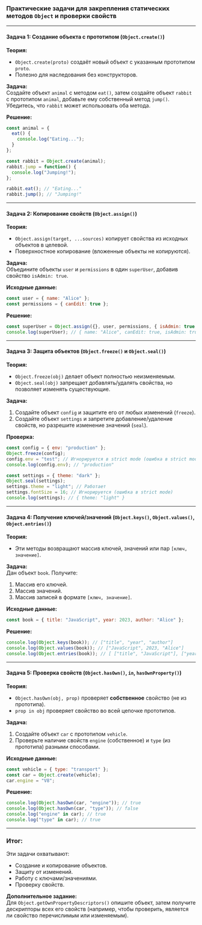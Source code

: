 ### **Практические задачи для закрепления статических методов `Object` и проверки свойств**

---

#### **Задача 1: Создание объекта с прототипом (`Object.create()`)**
**Теория:**  
- `Object.create(proto)` создаёт новый объект с указанным прототипом `proto`.  
- Полезно для наследования без конструкторов.  

**Задача:**  
Создайте объект `animal` с методом `eat()`, затем создайте объект `rabbit` с прототипом `animal`, добавьте ему собственный метод `jump()`. Убедитесь, что `rabbit` может использовать оба метода.  

**Решение:**  
```javascript
const animal = {
  eat() {
    console.log("Eating...");
  }
};

const rabbit = Object.create(animal);
rabbit.jump = function() {
  console.log("Jumping!");
};

rabbit.eat(); // "Eating..."
rabbit.jump(); // "Jumping!"
```

---

#### **Задача 2: Копирование свойств (`Object.assign()`)**
**Теория:**  
- `Object.assign(target, ...sources)` копирует свойства из исходных объектов в целевой.  
- Поверхностное копирование (вложенные объекты не копируются).  

**Задача:**  
Объедините объекты `user` и `permissions` в один `superUser`, добавив свойство `isAdmin: true`.  

**Исходные данные:**  
```javascript
const user = { name: "Alice" };
const permissions = { canEdit: true };
```

**Решение:**  
```javascript
const superUser = Object.assign({}, user, permissions, { isAdmin: true });
console.log(superUser); // { name: "Alice", canEdit: true, isAdmin: true }
```

---

#### **Задача 3: Защита объектов (`Object.freeze()` и `Object.seal()`)**
**Теория:**  
- `Object.freeze(obj)` делает объект полностью неизменяемым.  
- `Object.seal(obj)` запрещает добавлять/удалять свойства, но позволяет изменять существующие.  

**Задача:**  
1. Создайте объект `config` и защитите его от любых изменений (`freeze`).  
2. Создайте объект `settings` и запретите добавление/удаление свойств, но разрешите изменение значений (`seal`).  

**Проверка:**  
```javascript
const config = { env: "production" };
Object.freeze(config);
config.env = "test"; // Игнорируется в strict mode (ошибка в strict mode)
console.log(config.env); // "production"

const settings = { theme: "dark" };
Object.seal(settings);
settings.theme = "light"; // Работает
settings.fontSize = 16; // Игнорируется (ошибка в strict mode)
console.log(settings); // { theme: "light" }
```

---

#### **Задача 4: Получение ключей/значений (`Object.keys()`, `Object.values()`, `Object.entries()`)**
**Теория:**  
- Эти методы возвращают массив ключей, значений или пар `[ключ, значение]`.  

**Задача:**  
Дан объект `book`. Получите:  
1. Массив его ключей.  
2. Массив значений.  
3. Массив записей в формате `[ключ, значение]`.  

**Исходные данные:**  
```javascript
const book = { title: "JavaScript", year: 2023, author: "Alice" };
```

**Решение:**  
```javascript
console.log(Object.keys(book)); // ["title", "year", "author"]
console.log(Object.values(book)); // ["JavaScript", 2023, "Alice"]
console.log(Object.entries(book)); // [ ["title", "JavaScript"], ["year", 2023], ["author", "Alice"] ]
```

---

#### **Задача 5: Проверка свойств (`Object.hasOwn()`, `in`, `hasOwnProperty()`)**
**Теория:**  
- `Object.hasOwn(obj, prop)` проверяет **собственное** свойство (не из прототипа).  
- `prop in obj` проверяет свойство во всей цепочке прототипов.  

**Задача:**  
1. Создайте объект `car` с прототипом `vehicle`.  
2. Проверьте наличие свойств `engine` (собственное) и `type` (из прототипа) разными способами.  

**Исходные данные:**  
```javascript
const vehicle = { type: "transport" };
const car = Object.create(vehicle);
car.engine = "V8";
```

**Решение:**  
```javascript
console.log(Object.hasOwn(car, "engine")); // true
console.log(Object.hasOwn(car, "type")); // false
console.log("engine" in car); // true
console.log("type" in car); // true
```

---

### **Итог:**  
Эти задачи охватывают:  
- Создание и копирование объектов.  
- Защиту от изменений.  
- Работу с ключами/значениями.  
- Проверку свойств.  

**Дополнительное задание:**  
Для `Object.getOwnPropertyDescriptors()` опишите объект, затем получите дескрипторы всех его свойств (например, чтобы проверить, является ли свойство перечислимым или изменяемым).